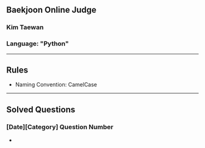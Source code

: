 ## Baekjoon Online Judge
### Kim Taewan
### Language: "Python" 
---
## Rules
- Naming Convention: CamelCase

---
## Solved Questions
### [Date][Category] Question Number
- 
